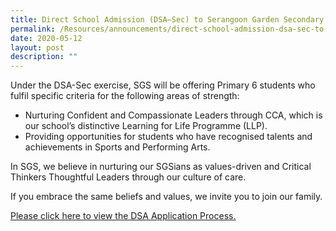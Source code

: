 ```yaml
---
title: Direct School Admission (DSA–Sec) to Serangoon Garden Secondary School (2020)
permalink: /Resources/announcements/direct-school-admission-dsa-sec-to-sgss-2020-2/
date: 2020-05-12
layout: post
description: ""
---
```

Under the DSA-Sec exercise, SGS will be offering Primary 6 students who fulfil specific criteria for the following areas of strength:

*   Nurturing Confident and Compassionate Leaders through CCA, which is our school’s distinctive Learning for Life Programme (LLP).
*   Providing opportunities for students who have recognised talents and achievements in Sports and Performing Arts.

In SGS, we believe in nurturing our SGSians as values-driven and Critical Thinkers Thoughtful Leaders through our culture of care.

If you embrace the same beliefs and values, we invite you to join our family.

<a href="url" target = "_blank">Please click here to view the DSA Application Process.</a>